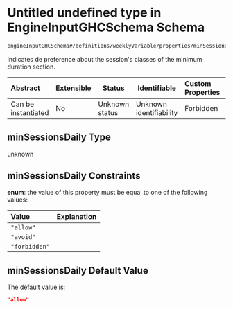 # Untitled undefined type in EngineInputGHCSchema Schema

```txt
engineInputGHCSchema#/definitions/weeklyVariable/properties/minSessionsDaily
```

Indicates de preference about the session's classes of the minimum duration section.


| Abstract            | Extensible | Status         | Identifiable            | Custom Properties | Additional Properties | Access Restrictions | Defined In                                                         |
| :------------------ | ---------- | -------------- | ----------------------- | :---------------- | --------------------- | ------------------- | ------------------------------------------------------------------ |
| Can be instantiated | No         | Unknown status | Unknown identifiability | Forbidden         | Allowed               | none                | [ghc.schema.json\*](../out/ghc.schema.json "open original schema") |

## minSessionsDaily Type

unknown

## minSessionsDaily Constraints

**enum**: the value of this property must be equal to one of the following values:

| Value         | Explanation |
| :------------ | ----------- |
| `"allow"`     |             |
| `"avoid"`     |             |
| `"forbidden"` |             |

## minSessionsDaily Default Value

The default value is:

```json
"allow"
```
